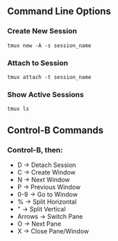 ## Command Line Options

### Create New Session
    tmux new -A -s session_name

### Attach to Session
    tmux attach -t session_name

### Show Active Sessions
    tmux ls

## Control-B Commands

### Control-B, then:
- D -> Detach Session
- C -> Create Window
- N -> Next Window
- P -> Previous Window
- 0-9 -> Go to Window
- % -> Split Horizontal
- " -> Split Vertical
- Arrows -> Switch Pane
- O -> Next Pane
- X -> Close Pane/Window
